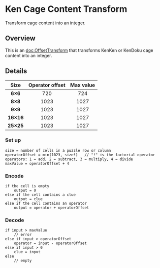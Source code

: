 # Ken Cage Content Transform

Transform cage content into an integer.

## Overview

This is an <doc:OffsetTransform> that transforms KenKen or KenDoku cage content into an integer.
 
## Details

Size      | Operator offset | Max value 
:----:    | :-------------: | :-------: 
**6×6**   | 720             | 724            
**8×8**   | 1023            | 1027              
**9×9**   | 1023            | 1027              
**16×16** | 1023            | 1027             
**25×25** | 1023            | 1027            

### Set up

```
size = number of cells in a puzzle row or column
operatorOffset = min(1023, size!)   // "!" is the factorial operator
operators: 1 = add, 2 = subtract, 3 = multiply, 4 = divide
maxValue = operatorOffset + 4
```

### Encode

```
if the cell is empty
    output = 0
else if the cell contains a clue
    output = clue
else if the cell contains an operator
    output = operator + operatorOffset
```

### Decode

```
if input > maxValue
    // error
else if input > operatorOffset
    operator = input - operatorOffset
else if input > 0
    clue = input
else
    // empty
```
